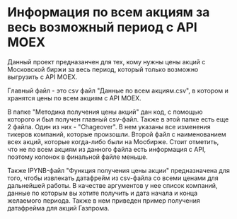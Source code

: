 # Информация по всем акциям за весь возможный период с API MOEX
Данный проект предназанчен для тех, кому нужны цены акций с Московской биржи за весь период, который только возможно выгрузить с API MOEX.

Главный файл - это csv файл "Данные по всем акциям.csv", в котором и хранятся цены по всем акциям с API MOEX.

В папке "Методика получения цены акций" дан код, с помощью которого и был получен главный csv-файл. Также в этой папке есть еще 2 файла. Один из них - "Chageover". В нем указаны все изменения тикеров компаний, которые произошли. Второй файл с наименованием всех акций, которые когда-либо были на Мосбирже.
Стоит отметить, что не по всем акциям из данного файла есть информация с API, поэтому колонок в финальной файле меньше.

Также IPYNB-файл "Функция получения цены акции" предназначена для того, чтобы извлекать датафрейм из csv-файла со всеми ценами для дальнейшей работы.
В качестве аргументов у нее список компаний, данные по которым вы хотите получить и дата начала и конца желаемого периода. Также в нем приведен пример получения датафрейма для акций Газпрома.
